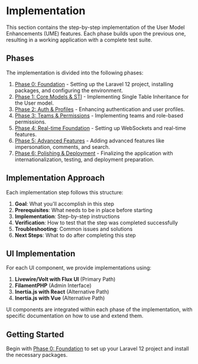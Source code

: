 # Implementation

<link rel="stylesheet" href="../assets/css/styles.css">

This section contains the step-by-step implementation of the User Model Enhancements (UME) features. Each phase builds upon the previous one, resulting in a working application with a complete test suite.

## Phases

The implementation is divided into the following phases:

1. [Phase 0: Foundation](./010-phase0-foundation/000-index.md) - Setting up the Laravel 12 project, installing packages, and configuring the environment.
2. [Phase 1: Core Models & STI](./020-phase1-core-models/000-index.md) - Implementing Single Table Inheritance for the User model.
3. [Phase 2: Auth & Profiles](./030-phase2-auth-profile/000-index.md) - Enhancing authentication and user profiles.
4. [Phase 3: Teams & Permissions](./040-phase3-teams-permissions/000-index.md) - Implementing teams and role-based permissions.
5. [Phase 4: Real-time Foundation](./050-phase4-realtime/000-index.md) - Setting up WebSockets and real-time features.
6. [Phase 5: Advanced Features](./060-phase5-advanced/000-index.md) - Adding advanced features like impersonation, comments, and search.
7. [Phase 6: Polishing & Deployment](./070-phase6-polishing/000-index.md) - Finalizing the application with internationalization, testing, and deployment preparation.

## Implementation Approach

Each implementation step follows this structure:

1. **Goal**: What you'll accomplish in this step
2. **Prerequisites**: What needs to be in place before starting
3. **Implementation**: Step-by-step instructions
4. **Verification**: How to test that the step was completed successfully
5. **Troubleshooting**: Common issues and solutions
6. **Next Steps**: What to do after completing this step

## UI Implementation

For each UI component, we provide implementations using:

1. **Livewire/Volt with Flux UI** (Primary Path)
2. **FilamentPHP** (Admin Interface)
3. **Inertia.js with React** (Alternative Path)
4. **Inertia.js with Vue** (Alternative Path)

UI components are integrated within each phase of the implementation, with specific documentation on how to use and extend them.

## Getting Started

Begin with [Phase 0: Foundation](./010-phase0-foundation/000-index.md) to set up your Laravel 12 project and install the necessary packages.
